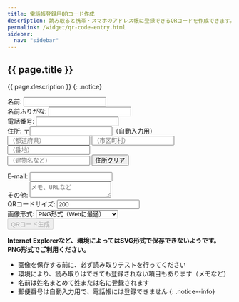 ```yaml
---
title: 電話帳登録用QRコード作成
description: 読み取ると携帯・スマホのアドレス帳に登録できるQRコードを作成できます。
permalink: /widget/qr-code-entry.html
sidebar:
  nav: "sidebar"
---
```

## {{ page.title }}

{{ page.description }}
{: .notice}

<div id="qr-code-entry" class="form-mimic">
<div>
	<label for="NAME1">名前:</label>
	<input type="text" id="name" value="" placeholder="">
</div>
<div>
	<label for="NAME2">名前ふりがな:</label>
	<input type="text" id="kana" value="" placeholder="">
</div>
<div>
	<label for="TEL1">電話番号:</label>
	<input type="text" id="tel" value="" placeholder="">
</div>
<form class="h-adr">
  <span class="p-country-name" style="display:none;">Japan</span>
	住所:
  <!--〒<input type="text" class="p-postal-code" maxlength="8"><br-->
  〒<input type="text" id="zipcode" name="zipcode" class="p-postal-code" maxlength="8" onKeyUp="AjaxZip3.zip2addr(this,'','pref','city','street');">（自動入力用）<br>
  <input type="text" id="pref" name="pref" class="p-region" placeholder="（都道府県）" />
  <input type="text" id="city" name="city" class="p-locality" placeholder="（市区町村）" /><br>
  <input type="text" id="street" name="street" class="p-street-address" placeholder="（番地）" /><br>
  <input type="text" id="extend-add" class="p-extended-address" placeholder="（建物名など）" />
  <input type="reset" value="住所クリア" class="btn">
</form>
<div>
	<label for="MAIL1">E-mail:</label>
	<input type="text" id="mail" value="" placeholder="">
</div>
<div>
	<label for="note">その他:</label>
	<textarea type="textarea" id="note" value="" placeholder="メモ、URLなど"></textarea>
</div>
<div>
	<label for="qrsize">QRコードサイズ:</label>
	<input type="text" id="qrsize" value="200">
</div>
<div>
	<label for="qrformat">画像形式:</label>
	<select id="qrformat" name="qrformat">
	<option value="png">PNG形式（Webに最適）</option>
	<option value="svg">SVG形式（印刷物に最適）</option>
	</select>
</div>
<div id="g-recaptcha"></div>
<div>
	<input id="create_qr_entry" type="button" value="QRコード生成" class="recaptcha generate btn btn--primary" disabled>
</div>
<div id="qr_add"></div>
</div>

**Internet Explorerなど、環境によってはSVG形式で保存できないようです。PNG形式でご利用ください。**
+ 画像を保存する前に、必ず読み取りテストを行ってください
+ 環境により、読み取りはできても登録されない項目もあります（メモなど）
+ 名前は姓名まとめて姓または名に登録されます
+ 郵便番号は自動入力用で、電話帳には登録できません
{: .notice--info}